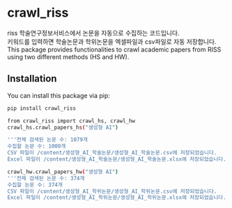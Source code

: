 # crawl_riss
riss 학술연구정보서비스에서 논문을 자동으로 수집하는 코드입니다.   
키워드를 입력하면 학술논문과 학위논문을 엑셀파일과 csv파일로 자동 저장합니다.  
This package provides functionalities to crawl academic papers from RISS using two different methods (HS and HW).

## Installation

You can install this package via pip:

```bash
pip install crawl_riss

from crawl_riss import crawl_hs, crawl_hw
crawl_hs.crawl_papers_hs("생성형 AI")

'''전체 검색된 논문 수: 1079개
수집할 논문 수: 1000개
CSV 파일이 /content/생성형_AI_학술논문/생성형_AI_학술논문.csv에 저장되었습니다.
Excel 파일이 /content/생성형_AI_학술논문/생성형_AI_학술논문.xlsx에 저장되었습니다.'''

crawl_hw.crawl_papers_hw("생성형 AI")
'''전체 검색된 논문 수: 374개
수집할 논문 수: 374개
CSV 파일이 /content/생성형_AI_학위논문/생성형_AI_학위논문.csv에 저장되었습니다.
Excel 파일이 /content/생성형_AI_학위논문/생성형_AI_학위논문.xlsx에 저장되었습니다.'''
